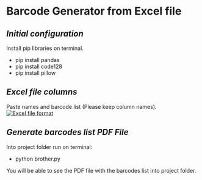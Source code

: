# Barcode Generator from Excel file
## _Initial configuration_
Install pip libraries on terminal.

- pip install pandas
- pip install code128
- pip install pillow

## _Excel file columns_
Paste names and barcode list (Please keep column names).
[![Excel file format](https://drive.google.com/file/d/1vZrIESid9jUvQvrESK-MV8aqXhIVtAVk/view?usp=sharing)](https://docs.google.com/spreadsheets/d/1sd8sU_i2aoj2vFHADu6j0_kyNWGD0zt_/edit?usp=sharing&ouid=113850207277339374301&rtpof=true&sd=true)

## _Generate barcodes list PDF File_
Into project folder run on terminal:
- python brother.py

You will be able to see the PDF file with the barcodes list into project folder.

